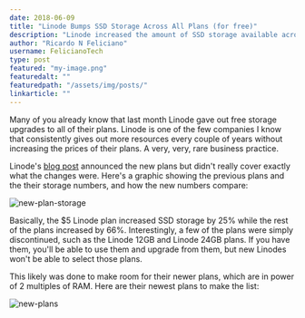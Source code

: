 ```yaml
---
date: 2018-06-09
title: "Linode Bumps SSD Storage Across All Plans (for free)"
description: "Linode increased the amount of SSD storage available across all of their plans."
author: "Ricardo N Feliciano"
username: FelicianoTech
type: post
featured: "my-image.png"
featuredalt: ""
featuredpath: "/assets/img/posts/"
linkarticle: ""
---
```


Many of you already know that last month Linode gave out free storage upgrades to all of their plans.
Linode is one of the few companies I know that consistently gives out more resources every couple of years without increasing the prices of their plans.
A very, very, rare business practice.

Linode's [blog post][blog-post] announced the new plans but didn't really cover exactly what the changes were. 
Here's a graphic showing the previous plans and the their storage numbers, and how the new numbers compare:

<!--more-->

![new-plan-storage](/assets/img/posts/new-standard-plan-storage.png)

Basically, the $5 Linode plan increased SSD storage by 25% while the rest of the plans increased by 66%.
Interestingly, a few of the plans were simply discontinued, such as the Linode 12GB and Linode 24GB plans.
If you have them, you'll be able to use them and upgrade from them, but new Linodes won't be able to select those plans.

This likely was done to make room for their newer plans, which are in power of 2 multiples of RAM.
Here are their newest plans to make the list:

![new-plans](/assets/img/posts/new-standard-plans.png)





[blog-post]: https://blog.linode.com/2018/05/17/updated-linode-plans-new-larger-linodes/
